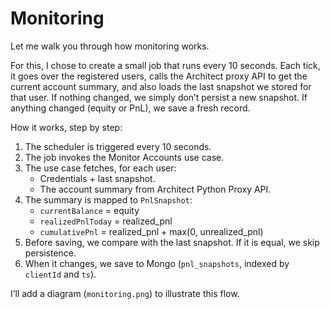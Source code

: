 # Monitoring

Let me walk you through how monitoring works.

For this, I chose to create a small job that runs every 10 seconds. Each tick, it goes over the registered users, calls
the Architect proxy API to get the current account summary, and also loads the last snapshot we stored for that user. If
nothing changed, we simply don’t persist a new snapshot. If anything changed (equity or PnL), we save a fresh record.

How it works, step by step:

1) The scheduler is triggered every 10 seconds.
2) The job invokes the Monitor Accounts use case.
3) The use case fetches, for each user:
    - Credentials + last snapshot.
    - The account summary from Architect Python Proxy API.
4) The summary is mapped to `PnlSnapshot`:
    - `currentBalance` = equity
    - `realizedPnlToday` = realized_pnl
    - `cumulativePnl` = realized_pnl + max(0, unrealized_pnl)
5) Before saving, we compare with the last snapshot. If it is equal, we skip persistence.
6) When it changes, we save to Mongo (`pnl_snapshots`, indexed by `clientId` and `ts`).

I’ll add a diagram (`monitoring.png`) to illustrate this flow.
